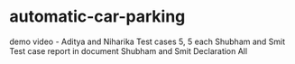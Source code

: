 # automatic-car-parking
demo video - Aditya and Niharika
Test cases 5, 5 each Shubham and Smit
Test case report in document Shubham and Smit
Declaration All


